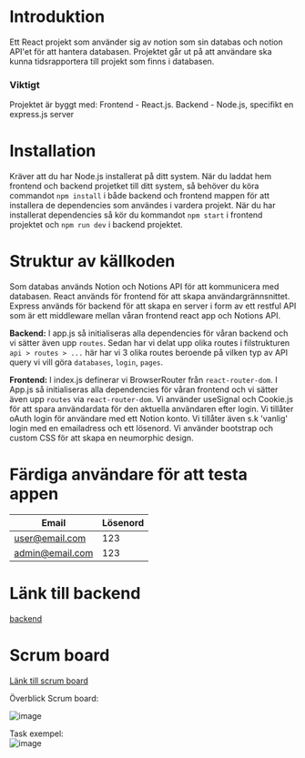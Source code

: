 # Introduktion
Ett React projekt som använder sig av notion som sin databas och notion API'et för att hantera databasen.
Projektet går ut på att användare ska kunna tidsrapportera till projekt som finns i databasen.

### Viktigt
Projektet är byggt med:
Frontend - React.js.
Backend - Node.js, specifikt en express.js server

# Installation
Kräver att du har Node.js installerat på ditt system.
När du laddat hem frontend och backend projetket till ditt system, så behöver du köra commandot `npm install` i både backend och frontend mappen för att installera de dependencies som användes i vardera projekt.
När du har installerat dependencies så kör du kommandot `npm start` i frontend projektet och `npm run dev` i backend projektet.

# Struktur av källkoden
Som databas används Notion och Notions API för att kommunicera med databasen.
React används för frontend för att skapa användargrännsnittet.
Express används för backend för att skapa en server i form av ett restful API som är ett middleware mellan våran frontend react app och Notions API.

**Backend:**
I app.js så initialiseras alla dependencies för våran backend och vi sätter även upp `routes`.
Sedan har vi delat upp olika routes i filstrukturen `api > routes > ...` här har vi 3 olika routes beroende på vilken typ av API query vi vill göra `databases`, `login`, `pages`.

**Frontend:**
I index.js definerar vi BrowserRouter från `react-router-dom`.
I App.js så initialiseras alla dependencies för våran frontend och vi sätter även upp `routes` via `react-router-dom`.
Vi använder useSignal och Cookie.js för att spara användardata för den aktuella användaren efter login.
Vi tillåter oAuth login för användare med ett Notion konto.
Vi tillåter även s.k 'vanlig' login med en emailadress och ett lösenord.
Vi använder bootstrap och custom CSS för att skapa en neumorphic design.




# Färdiga användare för att testa appen
| Email           | Lösenord |
| --------------- | -------- |
| user@email.com  | 123      |
| admin@email.com | 123      |




# Länk till backend
[backend](https://github.com/TobiasSkog/NET23-Grupp-Projekt-2-Backend)


# Scrum board
[Länk till scrum board](https://app.asana.com/0/1206658293714394/1206657895637907)

Överblick Scrum board:

![image](https://github.com/TobiasSkog/NET23-Grupp-Projekt-2-Backend/assets/11568812/d2dae484-1071-4405-8d2f-f7a00b986372)

Task exempel:
<br>
![image](https://github.com/TobiasSkog/NET23-Grupp-Projekt-2-Frontend/assets/11568812/bfd95ea6-a6de-46bf-8f13-68f5158ae20b)
